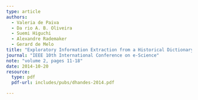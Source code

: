 ```yaml
---
type: article
authors:
  - Valeria de Paiva
  - Da rio A. B. Oliveira
  - Suemi Higuchi
  - Alexandre Rademaker
  - Gerard de Melo
title: "Exploratory Information Extraction from a Historical Dictionary"
journal: "IEEE 10th International Conference on e-Science"
note: "volume 2, pages 11-18"
date: 2014-10-20
resource:
  type: pdf
  pdf-url: includes/pubs/dhandes-2014.pdf

---
```

